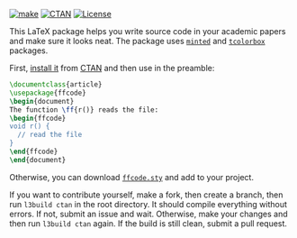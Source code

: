 [![make](https://github.com/yegor256/ffcode/actions/workflows/l3build.yml/badge.svg)](https://github.com/yegor256/ffcode/actions/workflows/l3build.yml)
[![CTAN](https://img.shields.io/ctan/v/ffcode)](https://ctan.org/pkg/ffcode)
[![License](https://img.shields.io/badge/license-MIT-green.svg)](https://github.com/yegor256/ffcode/blob/master/LICENSE.txt)

This LaTeX package helps you write source code in your academic papers
and make sure it looks neat. The package uses [`minted`](https://ctan.org/pkg/minted) 
and [`tcolorbox`](https://ctan.org/pkg/tcolorbox) packages.

First, [install it](https://en.wikibooks.org/wiki/LaTeX/Installing_Extra_Packages)
from [CTAN](https://ctan.org/pkg/ffcode) 
and then use in the preamble:

```tex
\documentclass{article}
\usepackage{ffcode}
\begin{document}
The function \ff{r()} reads the file:
\begin{ffcode}
void r() {
  // read the file
}
\end{ffcode}
\end{document}
```

Otherwise, you can download [`ffcode.sty`](https://raw.githubusercontent.com/yegor256/ffcode/gh-pages/ffcode/ffcode.sty) and add to your project.

If you want to contribute yourself, make a fork, then create a branch,
then run `l3build ctan` in the root directory.
It should compile everything without errors. If not, submit an issue and wait.
Otherwise, make your changes and then run `l3build ctan` again. If the build is
still clean, submit a pull request.

